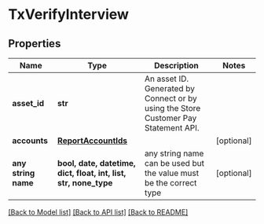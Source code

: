 # TxVerifyInterview


## Properties
Name | Type | Description | Notes
------------ | ------------- | ------------- | -------------
**asset_id** | **str** | An asset ID. Generated by Connect or by using the Store Customer Pay Statement API. | 
**accounts** | [**ReportAccountIds**](ReportAccountIds.md) |  | [optional] 
**any string name** | **bool, date, datetime, dict, float, int, list, str, none_type** | any string name can be used but the value must be the correct type | [optional]

[[Back to Model list]](../README.md#documentation-for-models) [[Back to API list]](../README.md#documentation-for-api-endpoints) [[Back to README]](../README.md)


